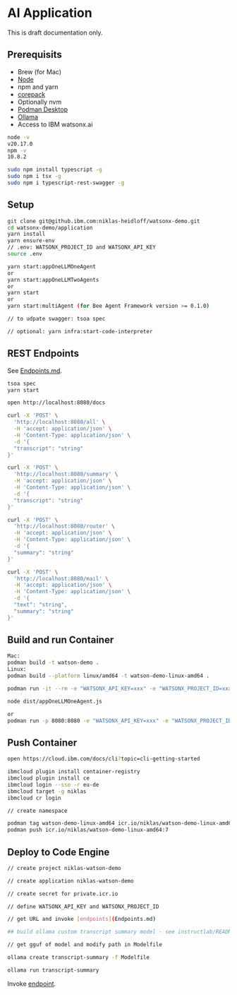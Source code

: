 # AI Application

This is draft documentation only.

## Prerequisits

* Brew (for Mac)
* [Node](https://nodejs.org/en/download/package-manager)
* npm and yarn
* [corepack](https://yarnpkg.com/corepack)
* Optionally nvm
* [Podman Desktop](https://podman-desktop.io/)
* [Ollama](https://ollama.com/)
* Access to IBM watsonx.ai

```bash
node -v
v20.17.0
npm -v
10.8.2
```

```bash
sudo npm install typescript -g
sudo npm i tsx -g
sudo npm i typescript-rest-swagger -g
```

## Setup

```bash
git clone git@github.ibm.com:niklas-heidloff/watsonx-demo.git
cd watsonx-demo/application
yarn install
yarn ensure-env
// .env: WATSONX_PROJECT_ID and WATSONX_API_KEY
source .env

yarn start:appOneLLMOneAgent
or
yarn start:appOneLLMTwoAgents
or
yarn start
or
yarn start:multiAgent (for Bee Agent Framework version >= 0.1.0)

// to udpate swagger: tsoa spec

// optional: yarn infra:start-code-interpreter
```

## REST Endpoints

See [Endpoints.md](Endpoints.md#ollama-summary).

```bash
tsoa spec
yarn start
```

```bash
open http://localhost:8080/docs

curl -X 'POST' \
  'http://localhost:8080/all' \
  -H 'accept: application/json' \
  -H 'Content-Type: application/json' \
  -d '{
  "transcript": "string"
}'

curl -X 'POST' \
  'http://localhost:8080/summary' \
  -H 'accept: application/json' \
  -H 'Content-Type: application/json' \
  -d '{
  "transcript": "string"
}'

curl -X 'POST' \
  'http://localhost:8080/router' \
  -H 'accept: application/json' \
  -H 'Content-Type: application/json' \
  -d '{
  "summary": "string"
}'

curl -X 'POST' \
  'http://localhost:8080/mail' \
  -H 'accept: application/json' \
  -H 'Content-Type: application/json' \
  -d '{
  "text": "string",
  "summary": "string"
}'
```

## Build and run Container

```bash
Mac:
podman build -t watson-demo .
Linux:
podman build --platform linux/amd64 -t watson-demo-linux-amd64 .

podman run -it --rm -e "WATSONX_API_KEY=xxx" -e "WATSONX_PROJECT_ID=xxx" watson-demo /bin/ash

node dist/appOneLLMOneAgent.js

or
podman run -p 8080:8080 -e "WATSONX_API_KEY=xxx" -e "WATSONX_PROJECT_ID=xxx" watson-demo
```

## Push Container

```bash
open https://cloud.ibm.com/docs/cli?topic=cli-getting-started

ibmcloud plugin install container-registry
ibmcloud plugin install ce
ibmcloud login --sso -r eu-de
ibmcloud target -g niklas
ibmcloud cr login 

// create namespace

podman tag watson-demo-linux-amd64 icr.io/niklas/watson-demo-linux-amd64:7
podman push icr.io/niklas/watson-demo-linux-amd64:7
```

## Deploy to Code Engine

```bash
// create project niklas-watson-demo

// create application niklas-watson-demo

// create secret for private.icr.io

// define WATSONX_API_KEY and WATSONX_PROJECT_ID

// get URL and invoke [endpoints](Endpoints.md)

## build ollama custom transcript summary model - see instructlab/README.md

// get gguf of model and modify path in Modelfile

ollama create transcript-summary -f Modelfile

ollama run transcript-summary
```

Invoke [endpoint](Endpoints.md#ollama-summary).